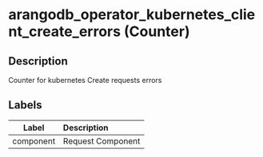 # arangodb_operator_kubernetes_client_create_errors (Counter)

## Description

Counter for kubernetes Create requests errors

## Labels

|   Label   | Description       |
|:---------:|:------------------|
| component | Request Component |
